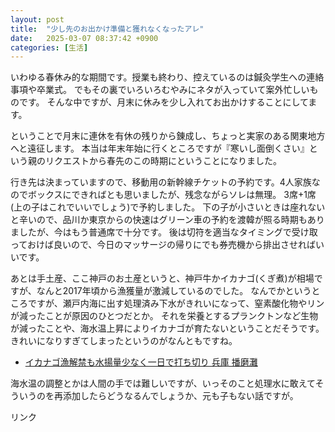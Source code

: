 ```yaml
---
layout: post
title:  "少し先のお出かけ準備と獲れなくなったアレ"
date:   2025-03-07 08:37:42 +0900
categories: [生活]
---
```

いわゆる春休み的な期間です。授業も終わり、控えているのは鍼灸学生への連絡事項や卒業式。
でもその裏でいろいろむやみにネタが入っていて案外忙しいものです。
そんな中ですが、月末に休みを少し入れてお出かけすることにしてます。

<!--more-->

ということで月末に連休を有休の残りから錬成し、ちょっと実家のある関東地方へと遠征します。
本当は年末年始に行くところですが『寒いし面倒くさい』という親のリクエストから春先のこの時期にということになりました。

行き先は決まっていますので、移動用の新幹線チケットの予約です。4人家族なのでボックスにできればとも思いましたが、残念ながらソレは無理。
3席+1席(上の子はこれでいいでしょう)で予約しました。
下の子が小さいときは座れないと辛いので、品川か東京からの快速はグリーン車の予約を渡韓が照る時期もありましたが、今はもう普通席で十分です。
後は切符を適当なタイミングで受け取っておけば良いので、今日のマッサージの帰りにでも券売機から排出させればいいです。

あとは手土産、ここ神戸のお土産というと、神戸牛かイカナゴ(くぎ煮)が相場ですが、なんと2017年頃から漁獲量が激減しているのでした。
なんでかというところですが、瀬戸内海に出す処理済み下水がきれいになって、窒素酸化物やリンが減ったことが原因のひとつだとか。
それを栄養とするプランクトンなど生物が減ったことや、海水温上昇によりイカナゴが育たないということだそうです。
きれいになりすぎてしまったというのがなんともですね。

- [イカナゴ漁解禁も水揚量少なく一日で打ち切り 兵庫 播磨灘](https://www3.nhk.or.jp/news/html/20240311/k10014386891000.html)

海水温の調整とかは人間の手では難しいですが、いっそのこと処理水に敢えてそういうのを再添加したらどうなるんでしょうか、元も子もない話ですが。

<!-- START MoshimoAffiliateEasyLink -->
<script type="text/javascript">
(function(b,c,f,g,a,d,e){b.MoshimoAffiliateObject=a;
b[a]=b[a]||function(){arguments.currentScript=c.currentScript
||c.scripts[c.scripts.length-2];(b[a].q=b[a].q||[]).push(arguments)};
c.getElementById(a)||(d=c.createElement(f),d.src=g,
d.id=a,e=c.getElementsByTagName("body")[0],e.appendChild(d))})
(window,document,"script","//dn.msmstatic.com/site/cardlink/bundle.js?20220329","msmaflink");
msmaflink({"n":"小春のいかなごくぎ煮 ギフト プレゼント 贈答 産直 お取り寄せ お土産 (レビュー記入で300円OFFクーポン配布中)","b":"","t":"","d":"https:\/\/thumbnail.image.rakuten.co.jp","c_p":"\/@0_mall\/japanpost-ts\/cabinet","p":["\/2024aw\/6067135015.jpg","\/2024aw\/6067135015_2.jpg","\/imgrc0129337585.jpg"],"u":{"u":"https:\/\/item.rakuten.co.jp\/japanpost-ts\/6099735015\/","t":"rakuten","r_v":""},"v":"2.1","b_l":[{"id":1,"u_tx":"Amazonで見る","u_bc":"#f79256","u_url":"https:\/\/www.amazon.co.jp\/s\/ref=nb_sb_noss_1?__mk_ja_JP=%E3%82%AB%E3%82%BF%E3%82%AB%E3%83%8A\u0026url=search-alias%3Daps\u0026field-keywords=%E5%B0%8F%E6%98%A5%E3%81%AE%E3%81%84%E3%81%8B%E3%81%AA%E3%81%94%E3%81%8F%E3%81%8E%E7%85%AE%20%E3%82%AE%E3%83%95%E3%83%88%20%E3%83%97%E3%83%AC%E3%82%BC%E3%83%B3%E3%83%88%20%E8%B4%88%E7%AD%94%20%E7%94%A3%E7%9B%B4%20%E3%81%8A%E5%8F%96%E3%82%8A%E5%AF%84%E3%81%9B%20%E3%81%8A%E5%9C%9F%E7%94%A3%20(%E3%83%AC%E3%83%93%E3%83%A5%E3%83%BC%E8%A8%98%E5%85%A5%E3%81%A7300%E5%86%86OFF%E3%82%AF%E3%83%BC%E3%83%9D%E3%83%B3%E9%85%8D%E5%B8%83%E4%B8%AD)","a_id":920708,"p_id":170,"pl_id":27060,"pc_id":185,"s_n":"amazon","u_so":1},{"id":2,"u_tx":"楽天市場で見る","u_bc":"#f76956","u_url":"https:\/\/item.rakuten.co.jp\/japanpost-ts\/6099735015\/","a_id":920706,"p_id":54,"pl_id":27059,"pc_id":54,"s_n":"rakuten","u_so":2}],"eid":"VO2py","s":"s"});
</script>
<div id="msmaflink-VO2py">リンク</div>
<!-- MoshimoAffiliateEasyLink END -->
